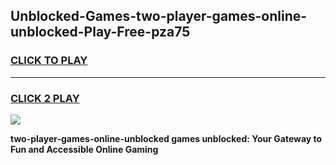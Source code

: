 
## Unblocked-Games-two-player-games-online-unblocked-Play-Free-pza75
<h3>
<a href="https://premium76.site?title=two-player-games-online-unblocked&ref=22A">CLICK TO PLAY</a></h3>
<hr>

<h3>
<a href="https://premium76.site?title=two-player-games-online-unblocked&ref=22A">CLICK 2 PLAY</a>
  
</h3>

<a href="https://premium76.site?title=two-player-games-online-unblocked&ref=22A"><img src="https://clearcache.store/games.png"></a>


**two-player-games-online-unblocked games unblocked: Your Gateway to Fun and Accessible Online Gaming**
